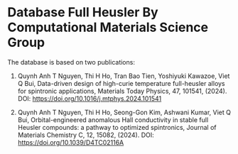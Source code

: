 # Database Full Heusler By Computational Materials Science Group

The database is based on two publications:

1. Quynh Anh T Nguyen, Thi H Ho, Tran Bao Tien, Yoshiyuki Kawazoe, Viet Q Bui, Data-driven design of high-curie temperature full-heusler alloys for spintronic applications, Materials Today Physics, 47, 101541, (2024). DOI: https://doi.org/10.1016/j.mtphys.2024.101541

2. Quynh Anh T Nguyen, Thi H Ho, Seong-Gon Kim, Ashwani Kumar, Viet Q Bui, Orbital-engineered anomalous Hall conductivity in stable full Heusler compounds: a pathway to optimized spintronics, Journal of Materials Chemistry C, 12, 15082, (2024). DOI: https://doi.org/10.1039/D4TC02116A

